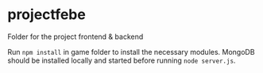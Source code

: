 # projectfebe
Folder for the project frontend &amp; backend 

Run `npm install` in game folder to install the necessary modules. MongoDB should be installed locally and started before running `node server.js`.